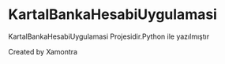 # KartalBankaHesabiUygulamasi
KartalBankaHesabiUygulamasi Projesidir.Python ile yazılmıştır

Created by Xamontra
